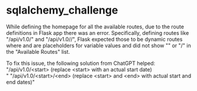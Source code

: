 # sqlalchemy_challenge
While defining the homepage for all the available routes, due to the route definitions in Flask app there was an error. Specifically, defining routes like "/api/v1.0/<start>" and "/api/v1.0/<start>/<end>", Flask expected those to be dynamic routes where <start> and <end> are placeholders for variable values and did not show "<start>" or "<start>/<end>" in the "Available Routes" list.

To fix this issue, the following solution from ChatGPT helped:
    "/api/v1.0/&lt;start&gt; (replace &lt;start&gt; with an actual start date)<br/>"
    "/api/v1.0/&lt;start&gt;/&lt;end&gt; (replace &lt;start&gt; and &lt;end&gt; with actual start and end dates)" 
